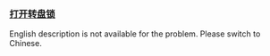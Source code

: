 ### [打开转盘锁](https://leetcode.com/problems/zlDJc7)

<p>English description is not available for the problem. Please switch to Chinese.</p>
